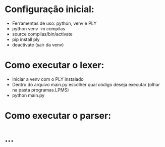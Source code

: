 # Configuração inicial:
- Ferramentas de uso: python, venv e PLY
- python venv -m compilas
- source compilas/bin/activate
- pip install ply
- deactivate (sair da venv)

# Como executar o lexer:
- Iniciar a venv com o PLY instalado
- Dentro do arquivo main.py escolher qual código deseja executar (olhar na pasta programas.LPMS)
- python main.py

# Como executar o parser:

# ...